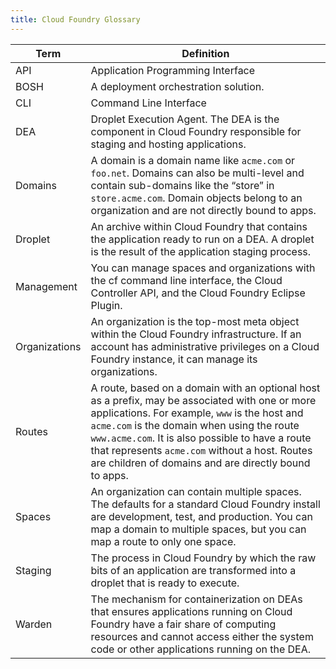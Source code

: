 ```yaml
---
title: Cloud Foundry Glossary
---
```


| Term          | Definition   |
| ------------- | ------------ |
| API           | Application Programming Interface |
| BOSH          | A deployment orchestration solution. |
| CLI           | Command Line Interface |
| DEA           | Droplet Execution Agent. The DEA is the component in Cloud Foundry responsible for staging and hosting applications. |
| Domains       | A domain is a domain name like `acme.com` or `foo.net`. Domains can also be multi-level and contain sub-domains like the “store” in `store.acme.com`. Domain objects belong to an organization and are not directly bound to apps. |
| Droplet       | An archive within Cloud Foundry that contains the application ready to run on a DEA. A droplet is the result of the application staging process. |
| Management    | You can manage spaces and organizations with the cf command line interface, the Cloud Controller API, and the Cloud Foundry Eclipse Plugin. |
| Organizations | An organization is the top-most meta object within the Cloud Foundry infrastructure. If an account has administrative privileges on a Cloud Foundry instance, it can manage its organizations. |
| Routes        | A route, based on a domain with an optional host as a prefix, may be associated with one or more applications. For example, `www` is the host and `acme.com` is the domain when using the route `www.acme.com`. It is also possible to have a route that represents `acme.com` without a host. Routes are children of domains and are directly bound to apps. |
| Spaces        | An organization can contain multiple spaces. The defaults for a standard Cloud Foundry install are development, test, and production. You can map a domain to multiple spaces, but you can map a route to only one space. |
| Staging       | The process in Cloud Foundry by which the raw bits of an application are transformed into a droplet that is ready to execute. |
| Warden        | The mechanism for containerization on DEAs that ensures applications running on Cloud Foundry have a fair share of computing resources and cannot access either the system code or other applications running on the DEA. |